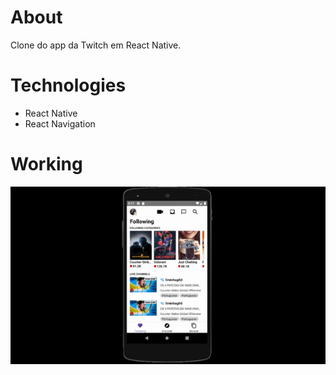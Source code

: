 # About
Clone do app da Twitch em React Native. 

# Technologies
- React Native
- React Navigation

# Working

![](demo-TwitchClone.gif)
